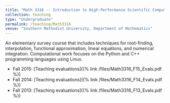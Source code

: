 ```yaml
---
title: "Math 3316 -- Introduction to High-Performance Scientific Computing"
collection: teaching
type: "Undergraduate"
permalink: /teaching/Math3316
venue: "Southern Methodist University, Department of Mathematics"
---
```


An elementary survey course that includes techniques for root-finding, interpolation, functional approximation, linear equations, and numerical integration. Computational work focuses on the Python and C++ programming languages using Linux.

* Fall 2015: [Teaching evaluations]({% link /files/Math3316_F15_Evals.pdf %})
* Fall 2014: [Teaching evaluations]({% link /files/Math3316_F14_Evals.pdf %})
* Fall 2013: [Teaching evaluations]({% link /files/Math3316_F13_Evals.pdf %})
